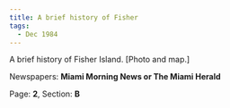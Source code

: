 ```yaml
---  
title: A brief history of Fisher  
tags:  
  - Dec 1984  
---  
```

  
A brief history of Fisher Island. [Photo and map.]  
  
Newspapers: **Miami Morning News or The Miami Herald**  
  
Page: **2**, Section: **B** 
